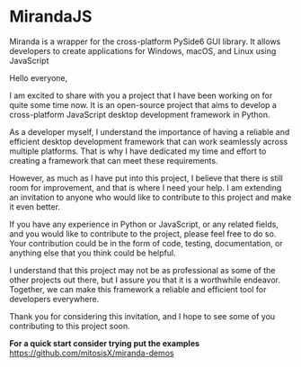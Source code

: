 # MirandaJS
Miranda is a wrapper for the cross-platform PySide6 GUI library. It allows developers to create applications for Windows, macOS, and Linux using JavaScript

Hello everyone,

I am excited to share with you a project that I have been working on for quite some time now. It is an open-source project that aims to develop a cross-platform JavaScript desktop development framework in Python.

As a developer myself, I understand the importance of having a reliable and efficient desktop development framework that can work seamlessly across multiple platforms. That is why I have dedicated my time and effort to creating a framework that can meet these requirements.

However, as much as I have put into this project, I believe that there is still room for improvement, and that is where I need your help. I am extending an invitation to anyone who would like to contribute to this project and make it even better.

If you have any experience in Python or JavaScript, or any related fields, and you would like to contribute to the project, please feel free to do so. Your contribution could be in the form of code, testing, documentation, or anything else that you think could be helpful.

I understand that this project may not be as professional as some of the other projects out there, but I assure you that it is a worthwhile endeavor. Together, we can make this framework a reliable and efficient tool for developers everywhere.

Thank you for considering this invitation, and I hope to see some of you contributing to this project soon.

<b>For a quick start consider trying put the examples</b> https://github.com/mitosisX/miranda-demos
